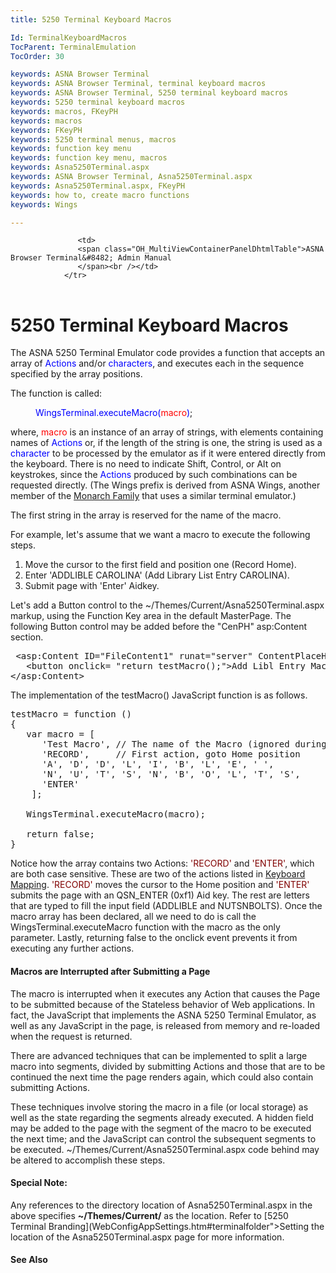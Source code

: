 ```yaml
---
title: 5250 Terminal Keyboard Macros

Id: TerminalKeyboardMacros
TocParent: TerminalEmulation
TocOrder: 30

keywords: ASNA Browser Terminal
keywords: ASNA Browser Terminal, terminal keyboard macros
keywords: ASNA Browser Terminal, 5250 terminal keyboard macros
keywords: 5250 terminal keyboard macros
keywords: macros, FKeyPH
keywords: macros
keywords: FKeyPH
keywords: 5250 terminal menus, macros
keywords: function key menu
keywords: function key menu, macros
keywords: Asna5250Terminal.aspx
keywords: ASNA Browser Terminal, Asna5250Terminal.aspx
keywords: Asna5250Terminal.aspx, FKeyPH
keywords: how to, create macro functions
keywords: Wings

---
```


<table>
			    <tr>

			       <td>
				   <span class="OH_MultiViewContainerPanelDhtmlTable">ASNA Browser Terminal&#8482; Admin Manual
				   </span><br /></td>
			    </tr>
</table>

# 5250 Terminal Keyboard Macros
The ASNA 5250 Terminal Emulator code provides a function that accepts an array of <span style="color: blue">Actions</span> and/or <span style="color: blue">characters</span>, and executes each in the sequence specified by the array positions. 

The function is called:
<dl><dd>
					<span style="color: blue">WingsTerminal.executeMacro(<span style="color: red">macro</span>)</span>;</dd></dl>

where, <span style="color: red">macro</span> is an instance of an array of strings, with elements containing names of <span style="color: blue">Actions</span> or, if the length of the string is one, the string is used as a <span style="color: blue">character</span> to be processed by the emulator as if it were entered directly from the keyboard. There is no need to indicate Shift, Control, or Alt on keystrokes, since the <span style="color: blue">Actions</span> produced by such combinations can be requested directly. (The Wings prefix is derived from ASNA Wings, another member of the [Monarch Family](emASNAfamily.html) that uses a similar terminal emulator.)
<!-- end of introduction -->

The first string in the array is reserved for the name of the macro. 

For example, let's assume that we want a macro to execute the following steps.

1. Move the cursor to the first field and position one (Record Home).
2. Enter 'ADDLIBLE CAROLINA' (Add Library List Entry 
						CAROLINA).
3. Submit page with 'Enter' Aidkey.

Let's add a Button control to the ~/Themes/Current/Asna5250Terminal.aspx markup, using the Function Key area in the default MasterPage. The following Button control may be added before the "CenPH" asp:Content section. 
<pre class="prettyprint"> &#60;asp:Content ID="FileContent1" runat="server" ContentPlaceHolderID="FKeyPH"&#62;
   &#60;button onclick= "return testMacro();"&#62;Add Libl Entry Macro&#60;/button&#62;
&#60;/asp:Content&#62; </pre>

The implementation of the testMacro() JavaScript function is as follows.
<pre class="prettyprint">
testMacro = function () 
{
   var macro = [
      'Test Macro', // The name of the Macro (ignored during execution)
      'RECORD',     // First action, goto Home position
      'A', 'D', 'D', 'L', 'I', 'B', 'L', 'E', ' ',
      'N', 'U', 'T', 'S', 'N', 'B', 'O', 'L', 'T', 'S',
      'ENTER' 
    ];

   WingsTerminal.executeMacro(macro);

   return false;
}</pre>

Notice how the array contains two Actions: <span style="color: maroon">'RECORD'</span> and <span style="color: maroon">'ENTER'</span>, which are both case sensitive. These are two of the actions listed in [Keyboard Mapping](TerminalKeyboardMapping.html). <span style="color: maroon">'RECORD'</span> moves the cursor to the Home position and <span style="color: maroon">'ENTER'</span> submits the page with an QSN_ENTER (0xf1) Aid key. The rest are letters that are typed to fill the input field (ADDLIBLE and NUTSNBOLTS). Once the macro array has been declared, all we need to do is call the WingsTerminal.executeMacro function with the macro as the only parameter. Lastly, returning false to the onclick event prevents it from executing any further actions.

#### Macros are Interrupted after Submitting a Page
The macro is interrupted when it executes any Action that causes the Page to be submitted because of the Stateless behavior of Web applications. In fact, the JavaScript that implements the ASNA 5250 Terminal Emulator, as well as any JavaScript in the page, is released from memory and re-loaded when the request is returned.

There are advanced techniques that can be implemented to split a large macro into segments, divided by submitting Actions and those that are to be continued the next time the page renders again, which could also contain submitting Actions.

These techniques involve storing the macro in a file (or local storage) as well as the state regarding the segments already executed. A hidden field may be added to the page with the segment of the macro to be executed the next time; and the JavaScript can control the subsequent segments to be executed. ~/Themes/Current/Asna5250Terminal.aspx code behind may be altered to accomplish these steps.

#### Special Note:
Any references to the directory location of Asna5250Terminal.aspx in the above specifies **~/Themes/Current/** as the location. Refer to [5250 Terminal Branding](WebConfigAppSettings.htm#terminalfolder">Setting the location of the Asna5250Terminal.aspx page</a> for more information.

#### See Also
<dl>
  <dd><a href="TerminalBranding.html)</dd>
  <dd>[Keyboard Mapping](TerminalKeyboardMapping.html)</dd>

</dl>

